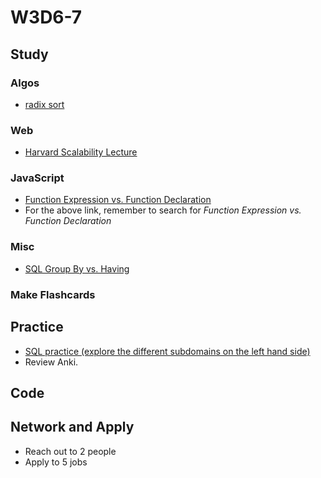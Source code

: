 # W3D6-7

## Study

### Algos 
- [radix sort](https://www.geeksforgeeks.org/radix-sort/)

### Web
- [Harvard Scalability Lecture](https://www.youtube.com/watch?v=-W9F__D3oY4&t=5s)

### JavaScript
- [Function Expression vs. Function Declaration](https://medium.freecodecamp.org/the-definitive-javascript-handbook-for-a-developer-interview-44ffc6aeb54e)
- For the above link, remember to search for *Function Expression vs. Function Declaration*

### Misc
- [SQL Group By vs. Having](https://stackoverflow.com/questions/16327954/using-group-by-and-having-clause#answer-16330897)

### Make Flashcards

## Practice
- [SQL practice (explore the different subdomains on the left hand side)](https://www.hackerrank.com/domains/sql/select)
- Review Anki. 

## Code 

## Network and Apply 

- Reach out to 2 people
- Apply to 5 jobs 
